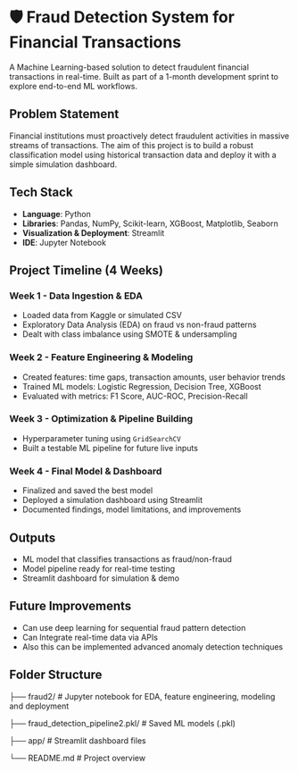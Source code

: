 # 🛡️ Fraud Detection System for Financial Transactions

A Machine Learning-based solution to detect fraudulent financial transactions in real-time. Built as part of a 1-month development sprint to explore end-to-end ML workflows.

## Problem Statement

Financial institutions must proactively detect fraudulent activities in massive streams of transactions. The aim of this project is to build a robust classification model using historical transaction data and deploy it with a simple simulation dashboard.

## Tech Stack

- **Language**: Python  
- **Libraries**: Pandas, NumPy, Scikit-learn, XGBoost, Matplotlib, Seaborn  
- **Visualization & Deployment**: Streamlit  
- **IDE**: Jupyter Notebook  

## Project Timeline (4 Weeks)

### Week 1 - Data Ingestion & EDA
- Loaded data from Kaggle or simulated CSV
- Exploratory Data Analysis (EDA) on fraud vs non-fraud patterns
- Dealt with class imbalance using SMOTE & undersampling

### Week 2 - Feature Engineering & Modeling
- Created features: time gaps, transaction amounts, user behavior trends
- Trained ML models: Logistic Regression, Decision Tree, XGBoost
- Evaluated with metrics: F1 Score, AUC-ROC, Precision-Recall

### Week 3 - Optimization & Pipeline Building
- Hyperparameter tuning using `GridSearchCV`
- Built a testable ML pipeline for future live inputs

### Week 4 - Final Model & Dashboard
- Finalized and saved the best model
- Deployed a simulation dashboard using Streamlit
- Documented findings, model limitations, and improvements

## Outputs

- ML model that classifies transactions as fraud/non-fraud
- Model pipeline ready for real-time testing
- Streamlit dashboard for simulation & demo

## Future Improvements

- Can use deep learning for sequential fraud pattern detection  
- Can Integrate real-time data via APIs  
- Also this can be implemented advanced anomaly detection techniques

## Folder Structure

├── fraud2/ # Jupyter notebook for EDA, feature engineering, modeling and deployment

├── fraud_detection_pipeline2.pkl/ # Saved ML models (.pkl)

├── app/ # Streamlit dashboard files

└── README.md # Project overview
